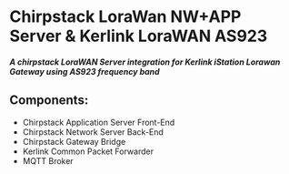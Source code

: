 # Chirpstack LoraWan NW+APP Server & Kerlink LoraWAN AS923

#####  A chirpstack LoraWAN Server integration for Kerlink iStation Lorawan Gateway using AS923 frequency band

## Components:

- Chirpstack Application Server Front-End
- Chirpstack Network Server Back-End
- Chirpstack Gateway Bridge
- Kerlink Common Packet Forwarder
- MQTT Broker
